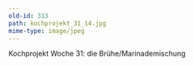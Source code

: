 ```yaml
---
old-id: 313
path: kochprojekt_31_14.jpg
mime-type: image/jpeg
---
```

Kochprojekt Woche 31:
die Brühe/Marinademischung
